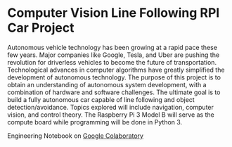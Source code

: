 # Computer Vision Line Following RPI Car Project

Autonomous vehicle technology has been growing at a rapid pace these few years. Major companies like Google, Tesla, and Uber are pushing the revolution for driverless vehicles to become the future of transportation. Technological advances in computer algorithms have greatly simplified the development of autonomous technology. The purpose of this project is to obtain an understanding of autonomous system development, with a combination of hardware and software challenges. The ultimate goal is to build a fully autonomous car capable of line following and object detection/avoidance. Topics explored will include navigation, computer vision, and control theory. The Raspberry Pi 3 Model B will serve as the compute board while programming will be done in Python 3.

Engineering Notebook on [Google Colaboratory](https://colab.research.google.com/drive/1VlYGlEHFOCFcBvIQ-QhCB_ampU5U7OGV)
